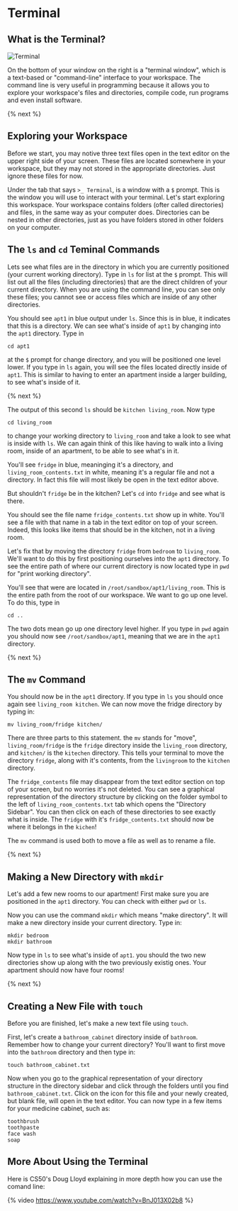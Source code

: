 # Terminal

## What is the Terminal?

![Terminal](http://labs.cs50nestm.net/terminal.gif)

On the bottom of your window on the right is a "terminal window", which is a text-based or "command-line" interface to your workspace. The command line is very useful in programming because it allows you to explore your workspace's files and directories, compile code, run programs and even install software. 

{% next %}

## Exploring your Workspace

Before we start, you may notive three text files open in the text editor on the upper right side of your screen. These files are located somewhere in your workspace, but they may not stored in the appropriate directories. Just ignore these files for now.

Under the tab that says `>_ Terminal`, is a window with a `$` prompt. This is the window you will use to interact with your terminal. Let's start exploring this workspace. Your workspace contains folders (ofter called directories) and files, in the same way as your computer does. Directories can be nested in other directories, just as you have folders stored in other folders on your computer.

## The `ls` and `cd` Teminal Commands

Lets see what files are in the directory in which you are currently positioned (your current working directory). Type in `ls` for list at the `$` prompt. This will list out all the files (including directories) that are the direct children of your current directory. When you are using the command line, you can see only these files; you cannot see or access files which are inside of any other directories. 

You should see `apt1` in blue output under `ls`. Since this is in blue, it indicates that this is a directory. We can see what's inside of `apt1` by changing into the `apt1` directory. Type in 

```
cd apt1
```

at the `$` prompt for change directory, and you will be positioned one level lower. If you type in `ls` again, you will see the files located directly inside of `apt1`. This is similar to having to enter an apartment inside a larger building, to see what's inside of it.

{% next %}

The output of this second `ls` should be `kitchen living_room`. Now type 

```
cd living_room
``` 

to change your working directory to `living_room` and take a look to see what is inside with `ls`. We can again think of this like having to walk into a living room, inside of an apartment, to be able to see what's in it.

You'll see `fridge` in blue, meaninging it's a directory, and `living_room_contents.txt` in white, meaning it's a regular file and not a directory. In fact this file will most likely be open in the text editor above.

But shouldn't `fridge` be in the kitchen? Let's `cd` into `fridge` and see what is there. 

You should see the file name `fridge_contents.txt` show up in white. You'll see a file with that name in a tab in the text editor on top of your screen. Indeed, this looks like items that should be in the kitchen, not in a living room.

Let's fix that by moving the directory `fridge` from `bedroom` to `living_room`. We'll want to do this by first positioning ourselves into the `apt1` directory. To see the entire path of where our current directory is now located type in `pwd` for "print working directory".

You'll see that were are located in `/root/sandbox/apt1/living_room`. This is the entire path from the root of our workspace. We want to go up one level. To do this, type in 

```
cd ..
```

The two dots mean go up one directory level higher. If you type in `pwd` again you should now see `/root/sandbox/apt1`, meaning that we are in the `apt1` directory.

{% next %}

## The `mv` Command

You should now be in the `apt1` directory. If you type in `ls` you should once again see `living_room kitchen`. We can now move the fridge directory by typing in:

```
mv living_room/fridge kitchen/
```

There are three parts to this statement. the `mv` stands for "move", `living_room/fridge` is the `fridge` directory inside the `living_room` directory, and `kitchen/` is the `kitechen` directory. This tells your terminal to move the  directory `fridge`, along with it's contents, from the `livingroom` to the `kitchen` directory.

The `fridge_contents` file may disappear from the text editor section on top of your screen, but no worries it's not deleted. You can see a graphical representation of the directory structure by clicking on the folder symbol to the left of `living_room_contents.txt` tab which opens the "Directory Sidebar". You can then click on each of these directories to see exactly what is inside. The `fridge` with it's `fridge_contents.txt` should now be where it belongs in the `kichen`!

The `mv` command is used both to move a file as well as to rename a file.

{% next %}

## Making a New Directory with `mkdir`

Let's add a few new rooms to our apartment! First make sure you are positioned in the `apt1` directory. You can check with either `pwd` or `ls`.

Now you can use the command `mkdir` which means "make directory". It will make a new directory inside your current directory. Type in:

```
mkdir bedroom
mkdir bathroom
```

Now type in `ls` to see what's inside of `apt1`. you should the two new directories show up along with the two previously existig ones. Your apartment should now have four rooms!

{% next %}

## Creating a New File with `touch`

Before you are finished, let's make a new text file using `touch`.

First, let's create a `bathroom_cabinet` directory inside of `bathroom`. Remember how to change your current directory? You'll want to first move into the `bathroom` directory and then type in:

```
touch bathroom_cabinet.txt
```
Now when you go to the graphical representation of your directory structure in the directory sidebar and click through the folders until you find `bathroom_cabinet.txt`. Click on the icon for this file and your newly created, but blank file, will open in the text editor. You can now type in a few items for your medicine cabinet, such as:

```
toothbrush
toothpaste
face wash
soap
```

## More About Using the Terminal

Here is CS50's Doug Lloyd explaining in more depth how you can use the comand line:

{% video https://www.youtube.com/watch?v=BnJ013X02b8 %}
